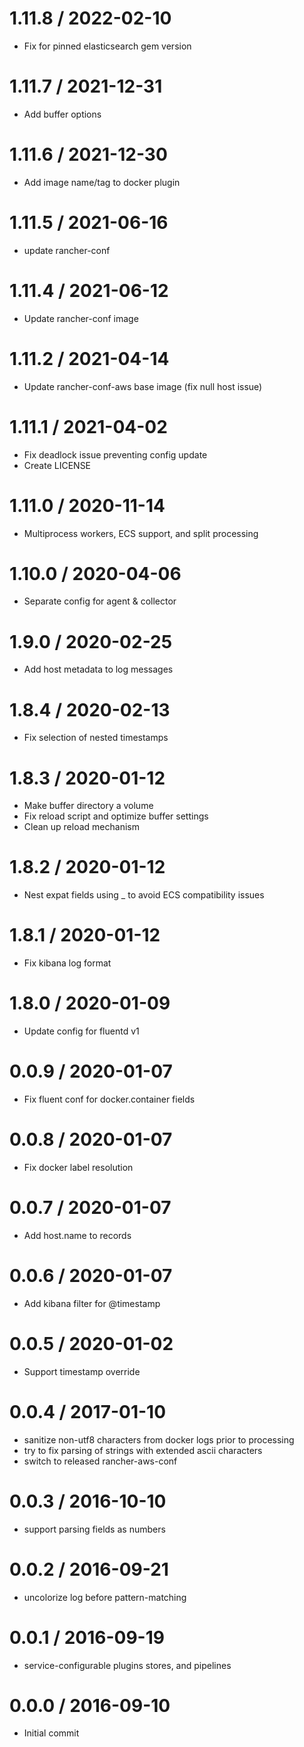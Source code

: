 
1.11.8 / 2022-02-10
==================

  * Fix for pinned elasticsearch gem version

1.11.7 / 2021-12-31
==================

  * Add buffer options

1.11.6 / 2021-12-30
==================

  * Add image name/tag to docker plugin

1.11.5 / 2021-06-16
==================

  * update rancher-conf

1.11.4 / 2021-06-12
==================

  * Update rancher-conf image

1.11.2 / 2021-04-14
==================

  * Update rancher-conf-aws base image (fix null host issue)

1.11.1 / 2021-04-02
==================

  * Fix deadlock issue preventing config update
  * Create LICENSE

1.11.0 / 2020-11-14
==================

  * Multiprocess workers, ECS support, and split processing

1.10.0 / 2020-04-06
==================

  * Separate config for agent & collector

1.9.0 / 2020-02-25
==================

  * Add host metadata to log messages

1.8.4 / 2020-02-13
==================

  * Fix selection of nested timestamps

1.8.3 / 2020-01-12
==================

  * Make buffer directory a volume
  * Fix reload script and optimize buffer settings
  * Clean up reload mechanism

1.8.2 / 2020-01-12
==================

  * Nest expat fields using _ to avoid ECS compatibility issues

1.8.1 / 2020-01-12
==================

  * Fix kibana log format

1.8.0 / 2020-01-09
==================

  * Update config for fluentd v1

0.0.9 / 2020-01-07
===================

  * Fix fluent conf for docker.container fields

0.0.8 / 2020-01-07
==================

  * Fix docker label resolution

0.0.7 / 2020-01-07
==================

  * Add host.name to records

0.0.6 / 2020-01-07
==================

  * Add kibana filter for @timestamp

0.0.5 / 2020-01-02
==================

  * Support timestamp override

0.0.4 / 2017-01-10
==================

  * sanitize non-utf8 characters from docker logs prior to processing
  * try to fix parsing of strings with extended ascii characters
  * switch to released rancher-aws-conf

0.0.3 / 2016-10-10
==================

  * support parsing fields as numbers

0.0.2 / 2016-09-21
==================

  * uncolorize log before pattern-matching

0.0.1 / 2016-09-19
==================

  * service-configurable plugins stores, and pipelines

0.0.0 / 2016-09-10
==================

 * Initial commit
